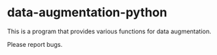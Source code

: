 # data-augmentation-python
This is a program that provides various functions for data augmentation.

Please report bugs.
